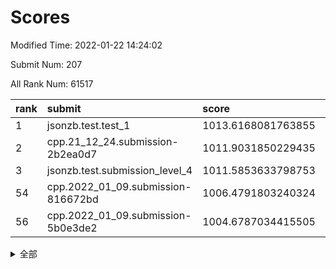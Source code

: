 # Scores

Modified Time: 2022-01-22 14:24:02

Submit Num: 207

All Rank Num: 61517

| rank |               submit               |       score        |       sigma        | pk_num |
| :--- | :--------------------------------- | :----------------- | :----------------- | :----- |
| 1    | jsonzb.test.test_1                 | 1013.6168081763855 | 0.8285691843443144 | 1190   |
| 2    | cpp.21_12_24.submission-2b2ea0d7   | 1011.9031850229435 | 0.779657706228057  | 1189   |
| 3    | jsonzb.test.submission_level_4     | 1011.5853633798753 | 0.7785652978310167 | 1181   |
| 54   | cpp.2022_01_09.submission-816672bd | 1006.4791803240324 | 0.7266376940135107 | 1184   |
| 56   | cpp.2022_01_09.submission-5b0e3de2 | 1004.6787034415505 | 0.7160957363858251 | 1190   |


<details>
<summary>全部</summary>

| rank |                 submit                 |       score        |       sigma        | pk_num |
| :--- | :------------------------------------- | :----------------- | :----------------- | :----- |
| 1    | jsonzb.test.test_1                     | 1013.6168081763855 | 0.8285691843443144 | 1190   |
| 2    | cpp.21_12_24.submission-2b2ea0d7       | 1011.9031850229435 | 0.779657706228057  | 1189   |
| 3    | jsonzb.test.submission_level_4         | 1011.5853633798753 | 0.7785652978310167 | 1181   |
| 4    | gobigger.level_3.submission_level_3_45 | 1011.5347729498196 | 0.7640588843609327 | 1191   |
| 5    | gobigger.level_3.submission_level_3_1  | 1011.4088166951301 | 0.7744147247429548 | 1193   |
| 6    | gobigger.level_3.submission_level_3_42 | 1011.3957017068208 | 0.761039191909881  | 1189   |
| 7    | gobigger.level_3.submission_level_3_40 | 1011.3179092397446 | 0.7761313118350166 | 1191   |
| 8    | gobigger.level_3.submission_level_3_24 | 1011.0568449037708 | 0.7823545832206626 | 1190   |
| 9    | gobigger.level_3.submission_level_3_15 | 1011.01370373521   | 0.771245395032947  | 1190   |
| 10   | gobigger.level_3.submission_level_3_37 | 1010.9088235739189 | 0.7637179580842876 | 1189   |
| 11   | gobigger.level_3.submission_level_3_8  | 1010.854302595956  | 0.7899331350831966 | 1189   |
| 12   | gobigger.level_3.submission_level_3_41 | 1010.743751981167  | 0.7889757149987108 | 1190   |
| 13   | gobigger.level_3.submission_level_3_4  | 1010.6318011197637 | 0.7678017699592082 | 1189   |
| 14   | gobigger.level_3.submission_level_3_35 | 1010.5582209104608 | 0.7569428849576356 | 1188   |
| 15   | gobigger.level_3.submission_level_3_29 | 1010.550221539293  | 0.7499594776256816 | 1188   |
| 16   | gobigger.level_3.submission_level_3_18 | 1010.4847499011797 | 0.7635633041237864 | 1189   |
| 17   | gobigger.level_3.submission_level_3_49 | 1010.4416914880004 | 0.771650135844029  | 1193   |
| 18   | gobigger.level_3.submission_level_3_23 | 1010.3636006317024 | 0.7717476511125616 | 1189   |
| 19   | gobigger.level_3.submission_level_3_34 | 1010.2129315578532 | 0.7420853576945171 | 1191   |
| 20   | gobigger.level_3.submission_level_3_21 | 1010.1170262553408 | 0.7459508297572292 | 1182   |
| 21   | gobigger.level_3.submission_level_3_5  | 1010.0742014332359 | 0.7520256027437862 | 1191   |
| 22   | gobigger.level_3.submission_level_3_9  | 1009.979155319031  | 0.7781388816959193 | 1186   |
| 23   | gobigger.level_3.submission_level_3_46 | 1009.9242313990106 | 0.7669124475001956 | 1189   |
| 24   | gobigger.level_3.submission_level_3_10 | 1009.8947009399395 | 0.7645249170681591 | 1189   |
| 25   | gobigger.level_3.submission_level_3_32 | 1009.8739712441519 | 0.7565155183147143 | 1183   |
| 26   | gobigger.level_3.submission_level_3_20 | 1009.7142065206946 | 0.7482503069885977 | 1190   |
| 27   | gobigger.level_3.submission_level_3_25 | 1009.6373958921126 | 0.7591865491593766 | 1193   |
| 28   | gobigger.level_3.submission_level_3_38 | 1009.6057988618263 | 0.7646138157143649 | 1181   |
| 29   | gobigger.level_3.submission_level_3_26 | 1009.5935899831526 | 0.7944854259170634 | 1188   |
| 30   | gobigger.level_3.submission_level_3_48 | 1009.5282399511782 | 0.7592331589738806 | 1184   |
| 31   | gobigger.level_3.submission_level_3_27 | 1009.5107323735826 | 0.7607706993801854 | 1189   |
| 32   | gobigger.level_3.submission_level_3_39 | 1009.4953908901614 | 0.755099801229732  | 1196   |
| 33   | gobigger.level_3.submission_level_3_11 | 1009.4779821343158 | 0.7466782243192532 | 1184   |
| 34   | gobigger.level_3.submission_level_3_6  | 1009.474114613951  | 0.7657735106159295 | 1190   |
| 35   | gobigger.level_3.submission_level_3_2  | 1009.4308120628226 | 0.7584924486480317 | 1193   |
| 36   | gobigger.level_3.submission_level_3_12 | 1009.3520429800751 | 0.7546074211615978 | 1186   |
| 37   | gobigger.level_3.submission_level_3_13 | 1009.2224978783145 | 0.7550563461850706 | 1189   |
| 38   | gobigger.level_3.submission_level_3_43 | 1009.1631796338543 | 0.7434572926330438 | 1187   |
| 39   | gobigger.level_3.submission_level_3_33 | 1009.148556106028  | 0.7533640865083933 | 1184   |
| 40   | gobigger.level_3.submission_level_3_3  | 1009.1364257256773 | 0.7553332286213975 | 1188   |
| 41   | gobigger.level_3.submission_level_3_22 | 1009.1085098643111 | 0.7327144518643766 | 1195   |
| 42   | gobigger.level_3.submission_level_3_30 | 1009.0878914204046 | 0.7591988217810043 | 1191   |
| 43   | gobigger.level_3.submission_level_3_44 | 1009.0752654580958 | 0.7380517427745982 | 1185   |
| 44   | gobigger.level_3.submission_level_3_17 | 1009.0674574761413 | 0.7410526110919101 | 1184   |
| 45   | gobigger.level_3.submission_level_3_36 | 1008.9404411883501 | 0.7344536690239264 | 1192   |
| 46   | gobigger.level_3.submission_level_3_0  | 1008.8811762393583 | 0.7532357754447481 | 1186   |
| 47   | gobigger.level_3.submission_level_3_14 | 1008.8450254684665 | 0.7580170987549991 | 1188   |
| 48   | gobigger.level_3.submission_level_3_7  | 1008.7681484477415 | 0.7386202218822888 | 1184   |
| 49   | gobigger.level_3.submission_level_3_19 | 1008.6226650883127 | 0.7333182021370683 | 1188   |
| 50   | gobigger.level_3.submission_level_3_47 | 1008.5919879528814 | 0.7608891192335889 | 1189   |
| 51   | gobigger.level_3.submission_level_3_28 | 1008.1719109856462 | 0.721605754814732  | 1188   |
| 52   | gobigger.level_3.submission_level_3_31 | 1008.1084939719444 | 0.7477161468941006 | 1187   |
| 53   | gobigger.level_3.submission_level_3_16 | 1008.0557690406017 | 0.7437382280026344 | 1190   |
| 54   | cpp.2022_01_09.submission-816672bd     | 1006.4791803240324 | 0.7266376940135107 | 1184   |
| 55   | gobigger.level_1.submission_level_1_39 | 1004.7151150775113 | 0.7127199485933627 | 1190   |
| 56   | cpp.2022_01_09.submission-5b0e3de2     | 1004.6787034415505 | 0.7160957363858251 | 1190   |
| 57   | gobigger.level_1.submission_level_1_15 | 1004.6388166773046 | 0.7256101752686068 | 1184   |
| 58   | gobigger.level_1.submission_level_1_19 | 1004.4945051168132 | 0.7261591558543129 | 1191   |
| 59   | gobigger.level_1.submission_level_1_20 | 1004.4322805431489 | 0.707991118547324  | 1188   |
| 60   | gobigger.level_1.submission_level_1_23 | 1004.3988722435269 | 0.7119292937081757 | 1191   |
| 61   | gobigger.level_1.submission_level_1_26 | 1004.3365063816755 | 0.7181432176137357 | 1188   |
| 62   | gobigger.level_1.submission_level_1_36 | 1004.249933561091  | 0.7226249258306925 | 1191   |
| 63   | gobigger.level_1.submission_level_1_24 | 1004.2432645962639 | 0.7118177884562861 | 1194   |
| 64   | gobigger.level_1.submission_level_1_32 | 1004.172255236954  | 0.7097857901198502 | 1190   |
| 65   | gobigger.level_1.submission_level_1_41 | 1004.0973757718609 | 0.7192089039961788 | 1189   |
| 66   | gobigger.level_1.submission_level_1_4  | 1004.0482461961991 | 0.7041576021889797 | 1191   |
| 67   | gobigger.level_1.submission_level_1_12 | 1004.0323930550894 | 0.7109780833765369 | 1184   |
| 68   | gobigger.level_1.submission_level_1_27 | 1003.8989090762827 | 0.7134119301215373 | 1195   |
| 69   | gobigger.level_1.submission_level_1_3  | 1003.8854473965515 | 0.7105572550390695 | 1193   |
| 70   | gobigger.level_1.submission_level_1_46 | 1003.7868467381302 | 0.7183623440984548 | 1192   |
| 71   | gobigger.level_1.submission_level_1_31 | 1003.7706939501717 | 0.7246866866713079 | 1194   |
| 72   | gobigger.level_1.submission_level_1_33 | 1003.6288903718995 | 0.7262402629460126 | 1191   |
| 73   | gobigger.level_1.submission_level_1_37 | 1003.619071421922  | 0.7064806605753071 | 1191   |
| 74   | gobigger.level_1.submission_level_1_34 | 1003.5142922933512 | 0.7186163718895808 | 1194   |
| 75   | gobigger.level_1.submission_level_1_11 | 1003.4932517926537 | 0.7285568081856716 | 1190   |
| 76   | gobigger.level_1.submission_level_1_45 | 1003.4718497109363 | 0.7047136345049629 | 1188   |
| 77   | gobigger.level_1.submission_level_1_17 | 1003.4556133795869 | 0.7140216007974607 | 1189   |
| 78   | gobigger.level_1.submission_level_1_25 | 1003.4382360866127 | 0.7111130342135354 | 1194   |
| 79   | gobigger.level_1.submission_level_1_2  | 1003.4306490425698 | 0.7266483087667897 | 1189   |
| 80   | gobigger.level_1.submission_level_1_8  | 1003.4180212437475 | 0.7234779479221805 | 1191   |
| 81   | gobigger.level_1.submission_level_1_35 | 1003.4008204584494 | 0.7268401792485866 | 1189   |
| 82   | gobigger.level_1.submission_level_1_28 | 1003.3167383665857 | 0.7230130749717121 | 1192   |
| 83   | gobigger.level_1.submission_level_1_47 | 1003.2046646215287 | 0.7269958003013229 | 1183   |
| 84   | gobigger.level_1.submission_level_1_14 | 1003.1944652958629 | 0.7164537216219848 | 1187   |
| 85   | gobigger.level_1.submission_level_1_5  | 1003.1836615924725 | 0.7218862135367432 | 1186   |
| 86   | gobigger.level_1.submission_level_1_1  | 1003.1528888958761 | 0.7057747753882513 | 1188   |
| 87   | gobigger.level_1.submission_level_1_30 | 1003.1436146149106 | 0.7210154192180371 | 1186   |
| 88   | gobigger.level_1.submission_level_1_40 | 1003.1250351642936 | 0.7183104193921848 | 1187   |
| 89   | gobigger.level_1.submission_level_1_38 | 1003.1154750579994 | 0.7277797214908681 | 1189   |
| 90   | gobigger.level_1.submission_level_1_13 | 1003.002811959923  | 0.7095220056077837 | 1187   |
| 91   | gobigger.level_1.submission_level_1_18 | 1002.9914136253152 | 0.7072600548385017 | 1185   |
| 92   | gobigger.level_1.submission_level_1_42 | 1002.9235752095344 | 0.7128485222013923 | 1188   |
| 93   | gobigger.level_1.submission_level_1_48 | 1002.8450843551557 | 0.7249381972776298 | 1195   |
| 94   | gobigger.level_1.submission_level_1_29 | 1002.8450097609378 | 0.7134649897154473 | 1188   |
| 95   | gobigger.level_1.submission_level_1_49 | 1002.7895186711265 | 0.7043462687702913 | 1191   |
| 96   | gobigger.level_1.submission_level_1_6  | 1002.7262573922476 | 0.7117827049875517 | 1192   |
| 97   | gobigger.level_1.submission_level_1_16 | 1002.7109221280772 | 0.7105249247201854 | 1191   |
| 98   | gobigger.level_1.submission_level_1_22 | 1002.5367481369215 | 0.7089914556562974 | 1189   |
| 99   | gobigger.level_1.submission_level_1_21 | 1002.5151866080668 | 0.7044729002840543 | 1187   |
| 100  | gobigger.level_1.submission_level_1_43 | 1002.4777407287515 | 0.7132206071996693 | 1191   |
| 101  | gobigger.level_1.submission_level_1_44 | 1002.2109392840227 | 0.6976409899659564 | 1189   |
| 102  | gobigger.level_1.submission_level_1_7  | 1001.9623967764712 | 0.7074773732995351 | 1193   |
| 103  | gobigger.level_1.submission_level_1_9  | 1001.8714104649649 | 0.7095655911101207 | 1186   |
| 104  | gobigger.level_1.submission_level_1_0  | 1001.8600694963586 | 0.7136264823864793 | 1187   |
| 105  | gobigger.level_1.submission_level_1_10 | 1001.3539527284061 | 0.7139330948234281 | 1189   |
| 106  | gobigger.random.submission_random_31   | 997.258502277573   | 0.7061783476831388 | 1190   |
| 107  | gobigger.random.submission_random_13   | 996.955866693722   | 0.7113791984764488 | 1187   |
| 108  | gobigger.random.submission_random_36   | 996.7290548010592  | 0.7127827289959858 | 1193   |
| 109  | gobigger.random.submission_random_15   | 996.5548416839858  | 0.7073104930807932 | 1188   |
| 110  | gobigger.random.submission_random_5    | 996.4157970165056  | 0.7178467225514159 | 1188   |
| 111  | gobigger.random.submission_random_4    | 996.3502660871927  | 0.7225042657205474 | 1194   |
| 112  | gobigger.random.submission_random_2    | 996.3481151295749  | 0.7012677514878249 | 1190   |
| 113  | gobigger.random.submission_random_8    | 996.3227934085239  | 0.7073306857661286 | 1189   |
| 114  | gobigger.random.submission_random_27   | 996.3047125599478  | 0.7166816822940555 | 1192   |
| 115  | gobigger.random.submission_random_16   | 996.1860183565741  | 0.7125554958924102 | 1188   |
| 116  | gobigger.random.submission_random_20   | 996.1459552658233  | 0.7202105470065646 | 1188   |
| 117  | gobigger.random.submission_random_48   | 996.1334948735112  | 0.7019717043141983 | 1189   |
| 118  | gobigger.random.submission_random_21   | 996.104718640212   | 0.7248122270885564 | 1193   |
| 119  | gobigger.random.submission_random_39   | 996.0699309585088  | 0.7043914799095083 | 1188   |
| 120  | gobigger.random.submission_random_40   | 996.0630750442176  | 0.7179717286480821 | 1190   |
| 121  | gobigger.random.submission_random_33   | 996.0319353681348  | 0.7339601877421816 | 1187   |
| 122  | gobigger.random.submission_random_7    | 996.0055059954547  | 0.7087818576890647 | 1195   |
| 123  | gobigger.random.submission_random_44   | 995.9767537351007  | 0.7054836930229323 | 1187   |
| 124  | gobigger.random.submission_random_30   | 995.9275919178588  | 0.7054552295622775 | 1185   |
| 125  | gobigger.random.submission_random_25   | 995.8736866744456  | 0.7054441104886431 | 1192   |
| 126  | gobigger.random.submission_random_37   | 995.8418826462004  | 0.7172690246446474 | 1181   |
| 127  | gobigger.random.submission_random_22   | 995.7994964194309  | 0.711998840082619  | 1192   |
| 128  | gobigger.random.submission_random_41   | 995.7646369368367  | 0.7087589793522374 | 1191   |
| 129  | gobigger.random.submission_random_3    | 995.7578389390131  | 0.7330367885851496 | 1187   |
| 130  | gobigger.random.submission_random_43   | 995.7049492600937  | 0.7156890293755446 | 1192   |
| 131  | gobigger.random.submission_random_14   | 995.70233145       | 0.7118087854015043 | 1191   |
| 132  | gobigger.random.submission_random_19   | 995.6967004003277  | 0.7137376249093905 | 1188   |
| 133  | gobigger.random.submission_random_28   | 995.6579961769046  | 0.704532415960967  | 1191   |
| 134  | gobigger.random.submission_random_47   | 995.6499455664256  | 0.7003131106064047 | 1188   |
| 135  | gobigger.random.submission_random_29   | 995.612441971856   | 0.7068284230187957 | 1189   |
| 136  | gobigger.random.submission_random_24   | 995.6030732112177  | 0.7274406108919415 | 1192   |
| 137  | gobigger.random.submission_random_46   | 995.5562529546914  | 0.7056290801033717 | 1184   |
| 138  | gobigger.random.submission_random_32   | 995.5320889200345  | 0.7089729379860605 | 1186   |
| 139  | gobigger.random.submission_random_18   | 995.4907346328177  | 0.7023114186412354 | 1184   |
| 140  | gobigger.random.submission_random_42   | 995.4359149384271  | 0.7023794368541103 | 1188   |
| 141  | gobigger.random.submission_random_12   | 995.4212720153338  | 0.7241899481490247 | 1186   |
| 142  | gobigger.random.submission_random_9    | 995.3826521078718  | 0.7248691614749568 | 1188   |
| 143  | gobigger.random.submission_random_17   | 995.3698952214927  | 0.7147773566415773 | 1183   |
| 144  | gobigger.random.submission_random_38   | 995.3124596883516  | 0.6987669156916892 | 1191   |
| 145  | gobigger.random.submission_random_23   | 995.2703161219023  | 0.7088019881271345 | 1188   |
| 146  | gobigger.random.submission_random_26   | 995.1984528942826  | 0.7125559560259078 | 1185   |
| 147  | gobigger.random.submission_random_6    | 995.1588919812763  | 0.7040092167806168 | 1188   |
| 148  | gobigger.random.submission_random_1    | 995.141252611668   | 0.7236065595365313 | 1185   |
| 149  | gobigger.random.submission_random_34   | 995.1301423945632  | 0.7108409446201431 | 1192   |
| 150  | gobigger.random.submission_random_35   | 995.0430209315188  | 0.7141262237443003 | 1187   |
| 151  | gobigger.random.submission_random_0    | 994.9881040834608  | 0.7144706512145778 | 1189   |
| 152  | gobigger.random.submission_random_45   | 994.9248446019511  | 0.7348907453513287 | 1189   |
| 153  | gobigger.random.submission_random_10   | 994.8131920077532  | 0.7058703849559935 | 1189   |
| 154  | gobigger.random.submission_random_11   | 994.6986435279741  | 0.7090963492056109 | 1191   |
| 155  | gobigger.random.submission_random_49   | 994.6168246625845  | 0.7204917257930817 | 1183   |
| 156  | gobigger.level_2.submission_level_2_49 | 994.1436800389527  | 0.7328919622378414 | 1192   |
| 157  | gobigger.level_2.submission_level_2_6  | 994.031607970251   | 0.7327249392646582 | 1187   |
| 158  | gobigger.level_2.submission_level_2_45 | 993.7898888274144  | 0.7346817446502989 | 1187   |
| 159  | gobigger.level_2.submission_level_2_32 | 993.7859584282816  | 0.7288020011096022 | 1183   |
| 160  | gobigger.level_2.submission_level_2_14 | 993.6420456848969  | 0.734338024566742  | 1190   |
| 161  | gobigger.level_2.submission_level_2_30 | 993.4741064617937  | 0.7258008161047246 | 1185   |
| 162  | gobigger.level_2.submission_level_2_29 | 993.1989200372714  | 0.7389464229180872 | 1195   |
| 163  | gobigger.level_2.submission_level_2_2  | 993.17500375538    | 0.749346722257196  | 1187   |
| 164  | gobigger.level_2.submission_level_2_25 | 993.070622645095   | 0.7263968268888437 | 1193   |
| 165  | gobigger.level_2.submission_level_2_5  | 993.0367565456971  | 0.7298014254726358 | 1193   |
| 166  | gobigger.level_2.submission_level_2_3  | 993.0043846330981  | 0.7423016113361803 | 1192   |
| 167  | gobigger.level_2.submission_level_2_21 | 992.9724511400224  | 0.7297094283574481 | 1187   |
| 168  | gobigger.level_2.submission_level_2_41 | 992.943185347187   | 0.7390054863259234 | 1188   |
| 169  | gobigger.level_2.submission_level_2_44 | 992.8022606749696  | 0.7327894295885579 | 1185   |
| 170  | gobigger.level_2.submission_level_2_24 | 992.7806687892123  | 0.7321763372571032 | 1191   |
| 171  | gobigger.level_2.submission_level_2_15 | 992.7530098871922  | 0.7282882111282724 | 1188   |
| 172  | gobigger.level_2.submission_level_2_48 | 992.6950956905415  | 0.7404024634169141 | 1187   |
| 173  | gobigger.level_2.submission_level_2_4  | 992.6259543992156  | 0.7307729981688241 | 1185   |
| 174  | gobigger.level_2.submission_level_2_42 | 992.5804297853957  | 0.7486630564911182 | 1186   |
| 175  | gobigger.level_2.submission_level_2_26 | 992.492889726301   | 0.748344198856393  | 1190   |
| 176  | gobigger.level_2.submission_level_2_39 | 992.4653819505102  | 0.7530929581718451 | 1193   |
| 177  | gobigger.level_2.submission_level_2_46 | 992.2787179783006  | 0.7514128656866138 | 1178   |
| 178  | gobigger.level_2.submission_level_2_40 | 992.222300886888   | 0.7334794253705816 | 1187   |
| 179  | gobigger.level_2.submission_level_2_31 | 992.1291799593816  | 0.7409156895703402 | 1186   |
| 180  | gobigger.level_2.submission_level_2_0  | 992.1187740415055  | 0.741461188244083  | 1188   |
| 181  | gobigger.level_2.submission_level_2_7  | 992.0820292242538  | 0.7426083575761245 | 1190   |
| 182  | gobigger.level_2.submission_level_2_12 | 992.0670501117551  | 0.7461100622582185 | 1187   |
| 183  | gobigger.level_2.submission_level_2_20 | 991.9338193524809  | 0.7410179849748963 | 1195   |
| 184  | gobigger.level_2.submission_level_2_23 | 991.8290371868885  | 0.7574663834634379 | 1194   |
| 185  | gobigger.level_2.submission_level_2_9  | 991.7292755075722  | 0.7470450274900269 | 1191   |
| 186  | gobigger.level_2.submission_level_2_33 | 991.684661621962   | 0.7339033204940689 | 1190   |
| 187  | gobigger.level_2.submission_level_2_11 | 991.6727019064804  | 0.7529837491546596 | 1186   |
| 188  | gobigger.level_2.submission_level_2_36 | 991.647148039866   | 0.7324700307489881 | 1184   |
| 189  | gobigger.level_2.submission_level_2_10 | 991.635797609409   | 0.7493692251501128 | 1186   |
| 190  | gobigger.level_2.submission_level_2_22 | 991.5941094923952  | 0.7469011850562394 | 1190   |
| 191  | gobigger.level_2.submission_level_2_47 | 991.5221436939979  | 0.7485424571237893 | 1182   |
| 192  | gobigger.level_2.submission_level_2_38 | 991.4890019242678  | 0.7382878257901103 | 1193   |
| 193  | gobigger.level_2.submission_level_2_28 | 991.4739224200545  | 0.7429282568468247 | 1188   |
| 194  | gobigger.level_2.submission_level_2_43 | 991.4458332773338  | 0.7422275387519146 | 1190   |
| 195  | gobigger.level_2.submission_level_2_17 | 991.368284739723   | 0.7582500126533595 | 1191   |
| 196  | gobigger.level_2.submission_level_2_27 | 991.3636330869646  | 0.7772862870106239 | 1190   |
| 197  | gobigger.level_2.submission_level_2_34 | 991.2972215616052  | 0.7645550492927151 | 1189   |
| 198  | gobigger.level_2.submission_level_2_8  | 991.1920470166485  | 0.7466443430922431 | 1192   |
| 199  | gobigger.level_2.submission_level_2_18 | 991.15453616977    | 0.7514017439153768 | 1190   |
| 200  | gobigger.level_2.submission_level_2_35 | 991.0419284088172  | 0.752894397880373  | 1188   |
| 201  | gobigger.level_2.submission_level_2_13 | 991.0181073651369  | 0.7689746407871864 | 1189   |
| 202  | gobigger.level_2.submission_level_2_19 | 990.9322462292025  | 0.7385868085034589 | 1190   |
| 203  | gobigger.level_2.submission_level_2_37 | 990.8336241267165  | 0.7603389656465548 | 1183   |
| 204  | gobigger.level_2.submission_level_2_1  | 990.2036447267577  | 0.7886236950715865 | 1187   |
| 205  | gobigger.level_2.submission_level_2_16 | 989.5117412050373  | 0.7691739234717221 | 1184   |
| 206  | gobigger.none.submission_none_0        | 977.3888493160379  | 1.2530258913278156 | 1186   |
| 207  | gobigger.none.submission_none_1        | 976.09243070282    | 1.4005454936897237 | 1193   |

</details>